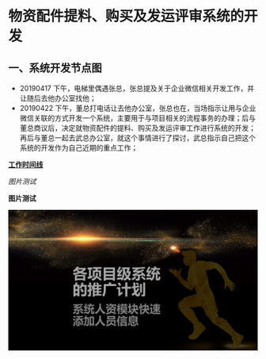 # 物资配件提料、购买及发运评审系统的开发
## 一、系统开发节点图
- 20190417 下午，电梯里偶遇张总，张总提及关于企业微信相关开发工作，并让随后去他办公室找他；
- 20190422 下午，董总打电话让去他办公室，张总也在，当场指示让用与企业微信关联的方式开发一个系统，主要用于与项目相关的流程事务的办理；后与董总商议后，决定就物资配件的提料、购买及发运评审工作进行系统的开发；再后与董总一起去武总办公室，就这个事情进行了探讨，武总指示自己把这个系统的开发作为自己近期的重点工作；

**[工作时间线](https://github.com/keepgrowing27/work-related/blob/master/%E5%B7%A5%E4%BD%9C%E6%B5%8B%E8%AF%95.md)**

*图片测试*

**图片测试**

![电脑桌面图片](https://github.com/keepgrowing27/work-related/blob/master/desktop.jpg)
